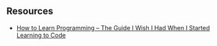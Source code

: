 
## Resources

- [How to Learn Programming – The Guide I Wish I Had When I Started Learning to Code](https://www.freecodecamp.org/news/how-to-learn-programming/)
